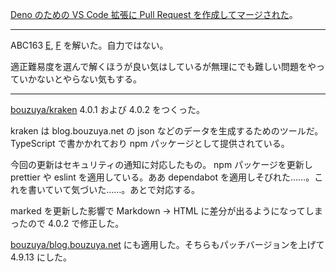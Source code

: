 [Deno のための VS Code 拡張に Pull Request を作成してマージされた](https://github.com/axetroy/vscode-deno/pull/158)。

---

ABC163 [E](https://atcoder.jp/contests/abc163/submissions/12282415), [F](https://atcoder.jp/contests/abc163/submissions/12285313) を解いた。自力ではない。

適正難易度を選んで解くほうが良い気はしているが無理にでも難しい問題をやっていかないとやらない気もする。

---

[bouzuya/kraken][] 4.0.1 および 4.0.2 をつくった。

kraken は blog.bouzuya.net の json などのデータを生成するためのツールだ。 TypeScript で書かかれており npm パッケージとして提供されている。

今回の更新はセキュリティの通知に対応したもの。 npm パッケージを更新し prettier や eslint を適用している。ああ dependabot を適用しそびれた……。これを書いていて気づいた……。あとで対応する。

marked を更新した影響で Markdown -> HTML に差分が出るようになってしまったので 4.0.2 で修正した。

[bouzuya/blog.bouzuya.net][] にも適用した。そちらもパッチバージョンを上げて 4.9.13 にした。

[bouzuya/kraken]: https://github.com/bouzuya/kraken
[bouzuya/blog.bouzuya.net]: https://github.com/bouzuya/blog.bouzuya.net
